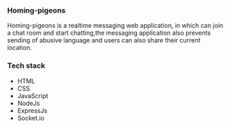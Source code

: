 ### Homing-pigeons ###

Homing-pigeons is a realtime messaging web application, in which can join a chat room and start chatting,the messaging application also prevents sending of abusive language and users can also share their current location.

### Tech stack ###

- HTML
- CSS
- JavaScript
- NodeJs
- ExpressJs
- Socket.io